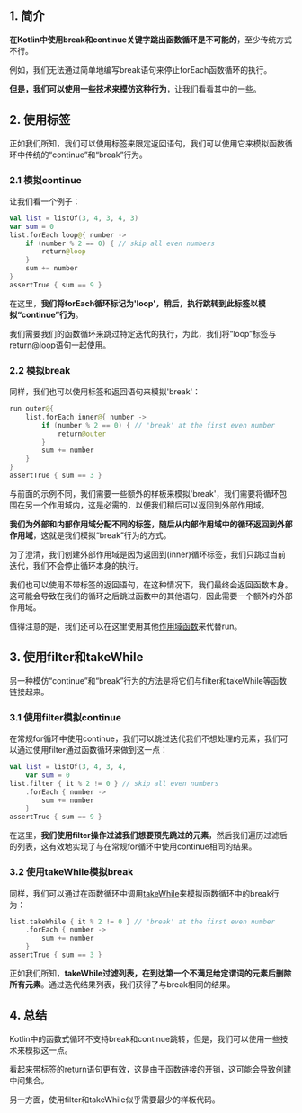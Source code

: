 ## 1. 简介

**在Kotlin中使用break和continue关键字跳出函数循环是不可能的**，至少传统方式不行。

例如，我们无法通过简单地编写break语句来停止forEach函数循环的执行。

**但是，我们可以使用一些技术来模仿这种行为**，让我们看看其中的一些。

## 2. 使用标签

正如我们所知，我们可以使用标签来限定返回语句，我们可以使用它来模拟函数循环中传统的“continue”和“break”行为。

### 2.1 模拟continue

让我们看一个例子：

```kotlin
val list = listOf(3, 4, 3, 4, 3)
var sum = 0
list.forEach loop@{ number ->
    if (number % 2 == 0) { // skip all even numbers
        return@loop
    }
    sum += number
}
assertTrue { sum == 9 }
```

在这里，**我们将forEach循环标记为'loop'，稍后，执行跳转到此标签以模拟“continue”行为**。

我们需要我们的函数循环来跳过特定迭代的执行，为此，我们将“loop”标签与return@loop语句一起使用。

### 2.2 模拟break

同样，我们也可以使用标签和返回语句来模拟'break'：

```kotlin
run outer@{
    list.forEach inner@{ number ->
        if (number % 2 == 0) { // 'break' at the first even number
            return@outer
        }
        sum += number
    }
}
assertTrue { sum == 3 }
```

与前面的示例不同，我们需要一些额外的样板来模拟'break'，我们需要将循环包围在另一个作用域内，这是必需的，以便我们稍后可以返回到外部作用域。

**我们为外部和内部作用域分配不同的标签，随后从内部作用域中的循环返回到外部作用域**，这就是我们模拟“break”行为的方式。

为了澄清，我们创建外部作用域是因为返回到(inner)循环标签，我们只跳过当前迭代，我们不会停止循环本身的执行。

我们也可以使用不带标签的返回语句，在这种情况下，我们最终会返回函数本身。这可能会导致在我们的循环之后跳过函数中的其他语句，因此需要一个额外的外部作用域。

值得注意的是，我们还可以在这里使用其他[作用域函数](https://kotlinlang.org/docs/scope-functions.html)来代替run。

## 3. 使用filter和takeWhile

另一种模仿“continue”和“break”行为的方法是将它们与filter和takeWhile等函数链接起来。

### 3.1 使用filter模拟continue

在常规for循环中使用continue，我们可以跳过迭代我们不想处理的元素，我们可以通过使用filter通过函数循环来做到这一点：

```kotlin
val list = listOf(3, 4, 3, 4,
    var sum = 0
list.filter { it % 2 != 0 } // skip all even numbers
    .forEach { number ->
        sum += number
    }
assertTrue { sum == 9 }
```

在这里，**我们使用filter操作过滤我们想要预先跳过的元素**，然后我们遍历过滤后的列表，这有效地实现了与在常规for循环中使用continue相同的结果。

### 3.2 使用takeWhile模拟break

同样，我们可以通过在函数循环中调用[takeWhile](https://kotlinlang.org/api/latest/jvm/stdlib/kotlin.collections/take-while.html)来模拟函数循环中的break行为：

```kotlin
list.takeWhile { it % 2 != 0 } // 'break' at the first even number
    .forEach { number ->
        sum += number
    }
assertTrue { sum == 3 }
```

正如我们所知，**takeWhile过滤列表，在到达第一个不满足给定谓词的元素后删除所有元素**。通过迭代结果列表，我们获得了与break相同的结果。

## 4. 总结

Kotlin中的函数式循环不支持break和continue跳转，但是，我们可以使用一些技术来模拟这一点。

看起来带标签的return语句更有效，这是由于函数链接的开销，这可能会导致创建中间集合。

另一方面，使用filter和takeWhile似乎需要最少的样板代码。